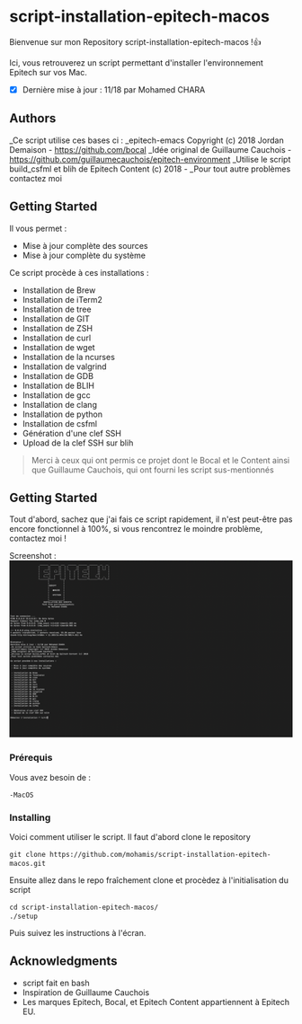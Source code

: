 # script-installation-epitech-macos
Bienvenue sur mon Repository script-installation-epitech-macos !:+1:

Ici, vous retrouverez un script permettant d'installer l'environnement Epitech sur vos Mac.
- [x] Dernière mise à jour : 11/18 par Mohamed CHARA

## Authors
_Ce script utilise ces bases ci :
_epitech-emacs Copyright (c) 2018 Jordan Demaison - https://github.com/bocal
_Idée original de Guillaume Cauchois - https://github.com/guillaumecauchois/epitech-environment
_Utilise le script build_csfml et blih de Epitech Content (c) 2018 - 
_Pour tout autre problèmes contactez moi 

## Getting Started
Il vous permet :
- Mise à jour complète des sources
- Mise à jour complète du système

Ce script procède à ces installations :

  - Installation de Brew
  - Installation de iTerm2 
  - Installation de tree 
  - Installation de GIT 
  - Installation de ZSH 
  - Installation de curl 
  - Installation de wget 
  - Installation de la ncurses 
  - Installation de valgrind 
  - Installation de GDB 
  - Installation de BLIH 
  - Installation de gcc 
  - Installation de clang 
  - Installation de python 
  - Installation de csfml
  - Génération d'une clef SSH 
  - Upload de la clef SSH sur blih 
    
> Merci à ceux qui ont permis ce projet dont le Bocal et le Content ainsi que Guillaume Cauchois, qui ont fourni les script sus-mentionnés
## Getting Started

Tout d'abord, sachez que j'ai fais ce script rapidement, il n'est peut-être pas encore fonctionnel à 100%, si vous rencontrez le moindre problème, contactez moi !

Screenshot :
![alt text](screenshoot.png)
### Prérequis

Vous avez besoin de :
```
-MacOS
```

### Installing

Voici comment utiliser le script.
Il faut d'abord clone le repository

```
git clone https://github.com/mohamis/script-installation-epitech-macos.git
```

Ensuite allez dans le repo fraîchement clone et procèdez à l'initialisation du script

```
cd script-installation-epitech-macos/
./setup
```

Puis suivez les instructions à l'écran.

## Acknowledgments

* script fait en bash
* Inspiration de Guillaume Cauchois
* Les marques Epitech, Bocal, et Epitech Content appartiennent à Epitech EU.

